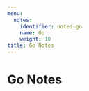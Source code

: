 ```yaml
---
menu:
  notes:
    identifier: notes-go
    name: Go
    weight: 10
title: Go Notes
---
```


# Go Notes
